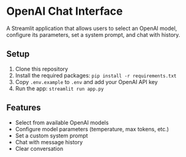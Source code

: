 # OpenAI Chat Interface

A Streamlit application that allows users to select an OpenAI model, configure its parameters, set a system prompt, and chat with history.

## Setup

1. Clone this repository
2. Install the required packages: `pip install -r requirements.txt`
3. Copy `.env.example` to `.env` and add your OpenAI API key
4. Run the app: `streamlit run app.py`

## Features

- Select from available OpenAI models
- Configure model parameters (temperature, max tokens, etc.)
- Set a custom system prompt
- Chat with message history
- Clear conversation 